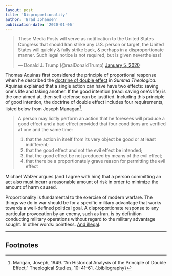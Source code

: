 ```yaml
---
layout: post
title: 'Disproportionality'
author: 'Brad Johansen'
publication-date: '2020-01-06'
---
```


<blockquote class="twitter-tweet"><p lang="en" dir="ltr">These Media Posts will serve as notification to the United States Congress that should Iran strike any U.S. person or target, the United States will quickly &amp; fully strike back, &amp; perhaps in a disproportionate manner. Such legal notice is not required, but is given nevertheless!</p>&mdash; Donald J. Trump (@realDonaldTrump) <a href="https://twitter.com/realDonaldTrump/status/1213919480574812160?ref_src=twsrc%5Etfw">January 5, 2020</a></blockquote> <script async src="https://platform.twitter.com/widgets.js" charset="utf-8"></script>

Thomas Aquinas first considered the principle of proportional response when he described the [doctrine of double effect](https://plato.stanford.edu/entries/double-effect/) in *Summa Theologica*. Aquinas explained that a single action can have  have two effects: saving one's life and taking another. If the good intention (read: saving one's life) is the one aimed at, then self-defense can be justified. Including this principle of good intention, the doctrine of double effect includes four requirements, listed below from Joseph Managan[^fn1].

> A person may licitly perform an action that he foresees will produce a good effect and a bad effect provided that four conditions are verified at one and the same time:
> 1. that the action in itself from its very object be good or at least indifferent;
> 2. that the good effect and not the evil effect be intended;
> 3. that the good effect be not produced by means of the evil effect;
> 4. that there be a proportionately grave reason for permitting the evil effect

Michael Walzer argues (and I agree with him) that a person committing an act also must incurr a reasonable amount of risk in order to minimize the amount of harm caused.

Proportionality is fundamental to the exercise of modern warfare. The things we do in war should be for a specific military advantage that works towards a well-defined political goal. A disproportionate response to any particular provocation by an enemy, such as Iran, is by definition conducting military operations without regard to the military advantage sought. In other words: pointless. [And illegal](https://casebook.icrc.org/glossary/proportionality).

---
## Footnotes
[^fn1]: Mangan, Joseph, 1949. “An Historical Analysis of the Principle of Double Effect,” Theological Studies, 10: 41–61. {.bibliography}
